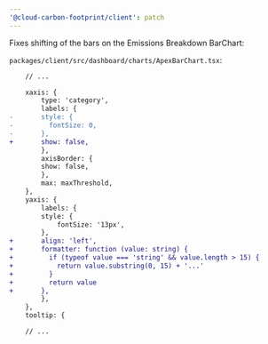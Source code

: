 ```yaml
---
'@cloud-carbon-footprint/client': patch
---
```


Fixes shifting of the bars on the Emissions Breakdown BarChart:

`packages/client/src/dashboard/charts/ApexBarChart.tsx`:

```diff
    // ...

    xaxis: {
        type: 'category',
        labels: {
-       style: {
-         fontSize: 0,
-       },
+       show: false,
        },
        axisBorder: {
        show: false,
        },
        max: maxThreshold,
    },
    yaxis: {
        labels: {
        style: {
            fontSize: '13px',
        },
+       align: 'left',
+       formatter: function (value: string) {
+         if (typeof value === 'string' && value.length > 15) {
+           return value.substring(0, 15) + '...'
+         }
+         return value
+       },
        },
    },
    tooltip: {

    // ...
```
